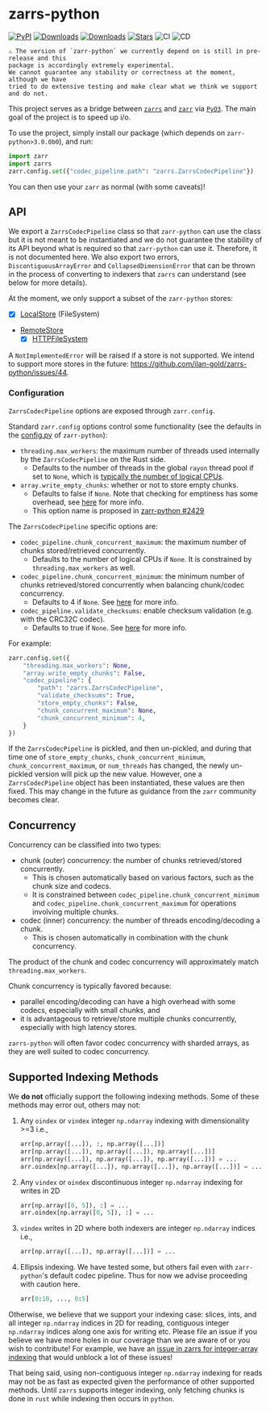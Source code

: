 # zarrs-python

[![PyPI](https://img.shields.io/pypi/v/zarrs.svg)](https://pypi.org/project/zarrs)
[![Downloads](https://static.pepy.tech/badge/zarrs/month)](https://pepy.tech/project/zarrs)
[![Downloads](https://static.pepy.tech/badge/zarrs)](https://pepy.tech/project/zarrs)
[![Stars](https://img.shields.io/github/stars/ilan-gold/zarrs-python?style=flat&logo=github&color=yellow)](https://github.com/ilan-gold/zarrs-python/stargazers)
![CI](https://github.com/ilan-gold/zarrs-python/actions/workflows/ci.yml/badge.svg)
![CD](https://github.com/ilan-gold/zarrs-python/actions/workflows/cd.yml/badge.svg)

```{warning}
⚠️ The version of `zarr-python` we currently depend on is still in pre-release and this
package is accordingly extremely experimental.
We cannot guarantee any stability or correctness at the moment, although we have
tried to do extensive testing and make clear what we think we support and do not.
```

This project serves as a bridge between [`zarrs`](https://docs.rs/zarrs/latest/zarrs/) and [`zarr`](https://zarr.readthedocs.io/en/latest/index.html) via [`PyO3`](https://pyo3.rs/v0.22.3/).  The main goal of the project is to speed up i/o.

To use the project, simply install our package (which depends on `zarr-python>3.0.0b0`), and run:

```python
import zarr
import zarrs
zarr.config.set({"codec_pipeline.path": "zarrs.ZarrsCodecPipeline"})
```

You can then use your `zarr` as normal (with some caveats)!

## API

We export a `ZarrsCodecPipeline` class so that `zarr-python` can use the class but it is not meant to be instantiated and we do not guarantee the stability of its API beyond what is required so that `zarr-python` can use it.  Therefore, it is not documented here.  We also export two errors, `DiscontiguousArrayError` and `CollapsedDimensionError` that can be thrown in the process of converting to indexers that `zarrs` can understand (see below for more details).

At the moment, we only support a subset of the `zarr-python` stores:

- [x] [LocalStore](https://zarr.readthedocs.io/en/main/_autoapi/zarr/storage/local/index.html) (FileSystem)
- [RemoteStore](https://zarr.readthedocs.io/en/main/_autoapi/zarr/storage/remote/index.html)
  - [x] [HTTPFileSystem](https://filesystem-spec.readthedocs.io/en/latest/api.html#fsspec.implementations.http.HTTPFileSystem)

A `NotImplementedError` will be raised if a store is not supported.
We intend to support more stores in the future: https://github.com/ilan-gold/zarrs-python/issues/44.

### Configuration

`ZarrsCodecPipeline` options are exposed through `zarr.config`.

Standard `zarr.config` options control some functionality (see the defaults in the [config.py](https://github.com/zarr-developers/zarr-python/blob/main/src/zarr/core/config.py) of `zarr-python`):
- `threading.max_workers`: the maximum number of threads used internally by the `ZarrsCodecPipeline` on the Rust side.
  - Defaults to the number of threads in the global `rayon` thread pool if set to `None`, which is [typically the number of logical CPUs](https://docs.rs/rayon/latest/rayon/struct.ThreadPoolBuilder.html#method.num_threads).
- `array.write_empty_chunks`: whether or not to store empty chunks.
  - Defaults to false if `None`. Note that checking for emptiness has some overhead, see [here](https://docs.rs/zarrs/latest/zarrs/config/struct.Config.html#store-empty-chunks) for more info.
  - This option name is proposed in [zarr-python #2429](https://github.com/zarr-developers/zarr-python/pull/2429)

The `ZarrsCodecPipeline` specific options are:
- `codec_pipeline.chunk_concurrent_maximum`: the maximum number of chunks stored/retrieved concurrently.
  - Defaults to the number of logical CPUs if `None`. It is constrained by `threading.max_workers` as well.
- `codec_pipeline.chunk_concurrent_minimum`: the minimum number of chunks retrieved/stored concurrently when balancing chunk/codec concurrency.
  - Defaults to 4 if `None`. See [here](https://docs.rs/zarrs/latest/zarrs/config/struct.Config.html#chunk-concurrent-minimum) for more info.
- `codec_pipeline.validate_checksums`: enable checksum validation (e.g. with the CRC32C codec).
  - Defaults to true if `None`. See [here](https://docs.rs/zarrs/latest/zarrs/config/struct.Config.html#validate-checksums) for more info.

For example:
```python
zarr.config.set({
    "threading.max_workers": None,
    "array.write_empty_chunks": False,
    "codec_pipeline": {
        "path": "zarrs.ZarrsCodecPipeline",
        "validate_checksums": True,
        "store_empty_chunks": False,
        "chunk_concurrent_maximum": None,
        "chunk_concurrent_minimum": 4,
    }
})
```

If the `ZarrsCodecPipeline` is pickled, and then un-pickled, and during that time one of `store_empty_chunks`, `chunk_concurrent_minimum`, `chunk_concurrent_maximum`, or `num_threads` has changed, the newly un-pickled version will pick up the new value.  However, one a `ZarrsCodecPipeline` object has been instantiated, these values are then fixed.  This may change in the future as guidance from the `zarr` community becomes clear.

## Concurrency

Concurrency can be classified into two types:
- chunk (outer) concurrency: the number of chunks retrieved/stored concurrently.
  - This is chosen automatically based on various factors, such as the chunk size and codecs.
  - It is constrained between `codec_pipeline.chunk_concurrent_minimum` and `codec_pipeline.chunk_concurrent_maximum` for operations involving multiple chunks.
- codec (inner) concurrency: the number of threads encoding/decoding a chunk.
  - This is chosen automatically in combination with the chunk concurrency.

The product of the chunk and codec concurrency will approximately match `threading.max_workers`.

Chunk concurrency is typically favored because:
- parallel encoding/decoding can have a high overhead with some codecs, especially with small chunks, and
- it is advantageous to retrieve/store multiple chunks concurrently, especially with high latency stores.

`zarrs-python` will often favor codec concurrency with sharded arrays, as they are well suited to codec concurrency.

## Supported Indexing Methods

We **do not** officially support the following indexing methods.  Some of these methods may error out, others may not:

1. Any `oindex` or `vindex` integer `np.ndarray` indexing with dimensionality >=3 i.e.,

   ```python
   arr[np.array([...]), :, np.array([...])]
   arr[np.array([...]), np.array([...]), np.array([...])]
   arr[np.array([...]), np.array([...]), np.array([...])] = ...
   arr.oindex[np.array([...]), np.array([...]), np.array([...])] = ...
   ```

2. Any `vindex` or `oindex` discontinuous integer `np.ndarray` indexing for writes in 2D

   ```python
   arr[np.array([0, 5]), :] = ...
   arr.oindex[np.array([0, 5]), :] = ...
   ```

3. `vindex` writes in 2D where both indexers are integer `np.ndarray` indices i.e.,

   ```python
   arr[np.array([...]), np.array([...])] = ...
   ```

4. Ellipsis indexing.  We have tested some, but others fail even with `zarr-python`'s default codec pipeline.  Thus for now we advise proceeding with caution here.

   ```python
   arr[0:10, ..., 0:5]
   ```

Otherwise, we believe that we support your indexing case: slices, ints, and all integer `np.ndarray` indices in 2D for reading, contiguous integer `np.ndarray` indices along one axis for writing etc.  Please file an issue if you believe we have more holes in our coverage than we are aware of or you wish to contribute!  For example, we have an [issue in zarrs for integer-array indexing](https://github.com/LDeakin/zarrs/issues/52) that would unblock a lot of these issues!

That being said, using non-contiguous integer `np.ndarray` indexing for reads may not be as fast as expected given the performance of other supported methods.  Until `zarrs` supports integer indexing, only fetching chunks is done in `rust` while indexing then occurs in `python`.
